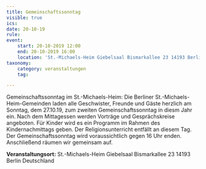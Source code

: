 ```yaml
---
title: Gemeinschaftssonntag
visible: true
ics: 
date: 20-10-19
rule: 
event:
	start: 20-10-2019 12:00
	end: 20-10-2019 16:00
	location: 'St.-Michaels-Heim Giebelsaal Bismarkallee 23 14193 Berlin Deutschland'
taxonomy:
	category: veranstaltungen
	tag: 

---
```

Gemeinschaftssonntag im St.-Michaels-Heim:
Die Berliner St.-Michaels-Heim-Gemeinden laden alle Geschwister, Freunde und Gäste herzlich am Sonntag, dem 27.10.19, zum zweiten Gemeinschaftssonntag in diesm Jahr ein. Nach dem Mittagessen werden Vorträge und Gesprächskreise angeboten. Für Kinder wird es ein Programm im Rahmen des Kindernachmittags geben. Der Religionsunterricht entfällt an diesem Tag. Der Gemeinschaftssonntag wird voraussichtlich gegen 16 Uhr enden. Anschließend räumen wir gemeinsam auf.


**Veranstaltungsort:** St.-Michaels-Heim
Giebelsaal
Bismarkallee 23
14193 Berlin
Deutschland

